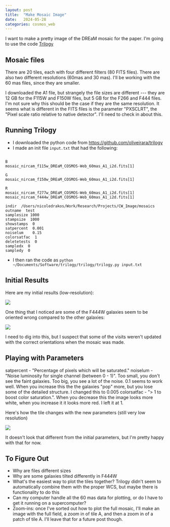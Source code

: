 ```yaml
---
layout: post
title:  "Make Mosaic Image"
date:   2024-05-28
categories: cosmos_web
---
```


I want to make a pretty image of the DREaM mosaic for the paper. I'm going to use the code <a href="https://github.com/dancoe/trilogy">Trilogy</a>

## Mosaic files

There are 20 tiles, each with four different filters (80 FITS files). 
There are also two different resolutions (60mas and 30 mas). I'll be working with the 60 mas files, since they are smaller.

I downloaded the A1 file, but strangely the file sizes are different --- they are 12 GB for the F115W and F150W files, 
but 5 GB for the F266 and F444 files. I'm not sure why this should be the case if they are the same resolution. 
It seems what is different in the FITS files is the parameter  "PXSCLRT", the "Pixel scale ratio relative to native detector". 
I'll need to check in about this. 


## Running Trilogy

- I downloaded the python code from https://github.com/oliveirara/trilogy
- I made an init file <code>input.txt</code> that had the following:

<pre><code>
B
mosaic_nircam_f115w_DREaM_COSMOS-Web_60mas_A1_i2d.fits[1]

G
mosaic_nircam_f150w_DREaM_COSMOS-Web_60mas_A1_i2d.fits[1]

R
mosaic_nircam_f277w_DREaM_COSMOS-Web_60mas_A1_i2d.fits[1]
mosaic_nircam_f444w_DREaM_COSMOS-Web_60mas_A1_i2d.fits[1]

indir  /Users/nicoledrakos/Work/Research/Projects/CW_Image/mosaics
outname  test
samplesize 1000
stampsize  1000
showstamps  0
satpercent  0.001
noiselum    0.15
colorsatfac  1
deletetests  0
sampledx  0
sampledy  0
</code></pre>

- I then ran the code as <code>python ~/Documents/Software/trilogy/trilogy/trilogy.py input.txt</code>
 


## Initial Results

Here are my initial results (low-resolution):

<img src="{{ site.baseurl }}/assets/plots/20240528_TestImage.png">

One thing that I noticed are some of the F444W galaxies seem to be oriented wrong compared to the other galaxies:


<img src="{{ site.baseurl }}/assets/plots/20240528_TestImageZoom.png">

I need to dig into this, but I suspect that some of the visits weren't updated with the correct orientations when the mosaic was made.



## Playing with Parameters

satpercent - "Percentage of pixels which will be saturated."
noiselum - "Noise luminosity for single channel (between 0 - 1)". Too small, you don't see the faint galaxies. Too big, you see a lot of the noise. 0.1 seems to work well. 
When you increase this the the galaxies "pop" more, but you lose some of the detailed structure. I changed this to 0.005
colorsatfac - "> 1 to boost color saturation.". When you decrease this the image looks more white, when you increase it it looks more red. I left it at 1. 

Here's how the tile changes with the new parameters (still very low resolution)

<img src="{{ site.baseurl }}/assets/plots/20240528_TestImage2.png">

It doesn't look that different from the initial parameters, but I'm pretty happy with that for now. 


## To Figure Out

- Why are files different sizes
- Why are some galaxies tilted differently in F444W
- What's the easiest way to plot the tiles together? 
Trilogy didn't seem to automatically combine them with the proper WCS, but maybe there is functionality to do this
- Can my computer handle all the 60 mas data for plotting, or do I have to get it running on a supercomputer?
- Zoom-ins: once I've sorted out how to plot the full mosaic, I'll make an image with the full field, a zoom in of tile A, and then a zoom in of a patch of tile A. 
I'll leave that for a future post though.